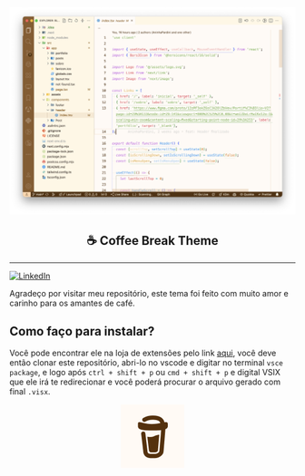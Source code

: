
<section align="center">
  <img style="width: 38rem;" src="/images/theme.png" alt="Banner do Tema">
</section>

<section align="center">
  <h1>☕️ Coffee Break Theme</h1>
</section>

------

[![LinkedIn](https://img.shields.io/badge/LinkedIn-0077B5?style=for-the-badge&logo=linkedin&logoColor=white)](https://www.linkedin.com/in/ana-luiza-pardini-a55746214/)

Agradeço por visitar meu repositório, este tema foi feito com muito amor e carinho para os amantes de café.

## Como faço para instalar?

Você pode encontrar ele na loja de extensões pelo link [aqui](https://marketplace.visualstudio.com/items?itemName=AninhaPardini.coffee-break-theme), você deve então clonar este repositório, abri-lo no vscode e digitar no terminal ```vsce package```, e logo após ```ctrl + shift + p``` ou ```cmd + shift + p``` e digital VSIX que ele irá te redirecionar e você poderá procurar o arquivo gerado com final ```.visx```.

<section align="center">
  <img src="/icons/coffee-break-icon.png"/>
</section>